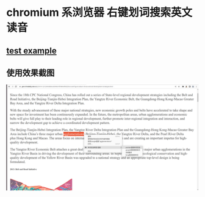 # chromium 系浏览器 右键划词搜索英文读音



## [test example]()

## 使用效果截图

![测试效果](screenshots/2022-06-25-14-46-44.png)